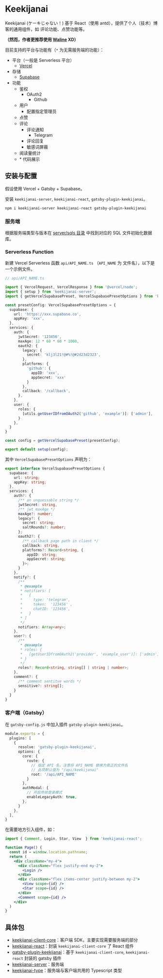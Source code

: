 # Keekijanai

Keekijanai (ケーキじゃない！) 基于 React（使用 antd），提供了个人（技术）博客的通用组件，如 评论功能、点赞功能等。  

**（然而，作者更推荐使用 [Waline](https://waline.js.org/) XD）**

目前支持的平台与功能有（`*` 为无需服务端的功能）：  

- 平台（一般是 Serverless 平台）  
  - [Vercel](https://vercel.com/)  
- 存储
  - [Supabase](https://supabase.io/)  
- 功能  
  - 鉴权  
    - OAuth2  
      - Github  
  - 用户  
    - 配置指定管理员  
  - 点赞  
  - 评论  
    - 评论通知  
      - Telegram  
    - 评论回复  
    - 敏感词屏蔽  
  - 阅读量统计  
  - \* 代码展示  

## 安装与配置

假设使用 Vercel + Gatsby + Supabase。  

安装 `keekijanai-server`, `keekijanai-react`, `gatsby-plugin-keekijanai`。

```
npm i keekijanai-server keekijanai-react gatsby-plugin-keekijanai
```

### 服务端

根据服务端类型与版本在 [server/sqls 目录](https://github.com/hpp2334/keekijanai/tree/main/packages/server/sqls) 中找到对应的 SQL 文件初始化数据库。   

### Serverless Function

新建 Vercel Serverless 函数 `api/API_NAME.ts` （`API_NAME` 为 文件名），以下是一个示例文件。

```ts
// api/API_NAME.ts

import { VercelRequest, VercelResponse } from '@vercel/node';
import { setup } from 'keekijanai-server';
import { getVercelSupabasePreset, VercelSupabasePresetOptions } from 'keekijanai-server/presets/vercel-supabase';

const presetConfig: VercelSupabasePresetOptions = {
  supabase: {
    url: 'https://xxx.supabase.co',
    appKey: 'xxx',
  },
  services: {
    auth: {
      jwtSecret: '123456',
      maxAge: 12 * 60 * 60 * 1000,
      oauth2: {
        legacy: {
          secret: 'klj3l21!@#%!@#2d23d2323',
        },
        platforms: {
          'github': {
            appID: 'xxx',
            appSecret: 'xxx'
          }
        },
        callback: '/callback',
      },
    },
    user: {
      roles: {
        [utils.getUserIDfromOAuth2('github', 'example')]: ['admin'],
      }
    },
  }
}

const config = getVercelSupabasePreset(presetConfig);

export default setup(config);
```

其中 `VercelSupabasePresetOptions` 声明为：  

```ts
export interface VercelSupabasePresetOptions {
  supabase: {
    url: string;
    appKey: string;
  },
  services: {
    auth?: {
      /** an unguessable string */
      jwtSecret: string,
      /** jwt maxAge */
      maxAge?: number;
      legacy?: {
        secret: string;
        saltRounds?: number;
      };
      oauth2?: {
        /** callback page path in client */
        callback: string,
        platforms?: Record<string, {
          appID: string;
          appSecret: string;
        }>;
      }
    },
    notify?: {
      /**
       * @example
       * notifiers: [
       *   {
       *     type: 'telegram',
       *     token:  '123456' ,
       *     chatID: '123456',
       *   }
       * ]
       */
      notifiers: Array<any>;
    },
    user?: {
      /**
       * @example
       * roles: {
       *   [getUserIDfromOAuth2('provider', 'example_user')]: ['admin']
       * }
       */
      roles?: Record<string, string[] | string | number>;
    },
    comment?: {
      /** comment sentitve words */
      sensitive?: string[];
    }
  }
}
```

### 客户端（Gatsby）

在 `gatsby-config.js` 中加入插件 `gatsby-plugin-keekijanai`。  

```ts
module.exports = {
  plugins: [
    {
      resolve: 'gatsby-plugin-keekijanai',
      options: {
        core: {
          route: {
            // 指定 API 名，注意将 API_NAME 替换为真正的文件名
            // 此项默认值为 "/api/keekijanai"
            root: '/api/API_NAME'
          }
        },
        authModal: {
          // 开启传统登录模式
          enableLegacyAuth: true,
        },
      }
    },
  ],
}
```

在需要地方引入组件，如：  

```jsx
import { Comment, Login, Star, View  } from 'keekijanai-react';

function Page() {
  const id = window.location.pathname;
  return (
    <div className="my-4">
      <div className="flex justify-end my-2">
        <Login />
      </div>
      <div className="flex items-center justify-between my-2">
        <View scope={id} />
        <Star scope={id} />
      </div>
      <Comment scope={id} />
    </div>
  )
}
```

## 具体包

- [keekijanai-client-core](https://github.com/hpp2334/keekijanai/tree/main/packages/client-core)：客户端 SDK，主要实现需要服务端的部分  
- [keekijanai-react](https://github.com/hpp2334/keekijanai/tree/main/packages/react)：封装 `keekijanai-client-core` 了 React 组件  
- [gatsby-plugin-keekijanai](https://github.com/hpp2334/keekijanai/tree/main/packages/gatsby-plugin)：基于 `keekijanai-client-core`, `keekijanai-react` 封装的 gatsby 插件  
- [keekijanai-server](https://github.com/hpp2334/keekijanai/tree/main/packages/server)：服务端  
- [keekijanai-type](https://github.com/hpp2334/keekijanai/tree/main/packages/type)：服务端与客户端共用的 Typescript 类型  

